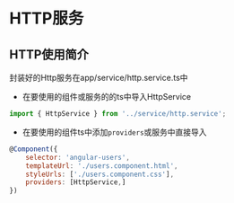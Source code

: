 # HTTP服务

## HTTP使用简介

封装好的Http服务在app/service/http.service.ts中

* 在要使用的组件或服务的的ts中导入HttpService

```js
import { HttpService } from '../service/http.service';
```

* 在要使用的组件ts中添加`providers`或服务中直接导入

```js
@Component({
    selector: 'angular-users',
    templateUrl: './users.component.html',
    styleUrls: ['./users.component.css'],
    providers: [HttpService,]
})
```



